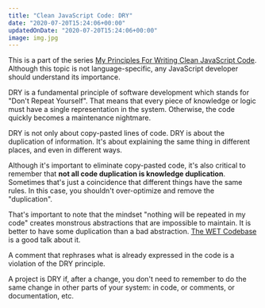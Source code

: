 ```yaml
---
title: "Clean JavaScript Code: DRY"
date: "2020-07-20T15:24:06+00:00"
updatedOnDate: "2020-07-20T15:24:06+00:00"
image: img.jpg
---
```


This is a part of the series [My Principles For Writing Clean JavaScript Code](https://anastasiya.dev/clean-js-code/). Although this topic is not language-specific, any JavaScript developer should understand its importance.

DRY is a fundamental principle of software development which stands for "Don't Repeat Yourself". That means that every piece of knowledge or logic must have a single representation in the system. Otherwise, the code quickly becomes a maintenance nightmare.

DRY is not only about copy-pasted lines of code. DRY is about the duplication of information. It's about explaining the same thing in different places, and even in different ways.

Although it's important to eliminate copy-pasted code, it's also critical to remember that **not all code duplication is knowledge duplication**. Sometimes that's just a coincidence that different things have the same rules. In this case, you shouldn't over-optimize and remove the "duplication".

That's important to note that the mindset "nothing will be repeated in my code" creates monstrous abstractions that are impossible to maintain. It is better to have some duplication than a bad abstraction. [The WET Codebase](https://www.deconstructconf.com/2019/dan-abramov-the-wet-codebase?ck_subscriber_id=868357049) is a good talk about it.

A comment that rephrases what is already expressed in the code is a violation of the DRY principle.

A project is DRY if, after a change, you don't need to remember to do the same change in other parts of your system: in code, or comments, or documentation, etc.
